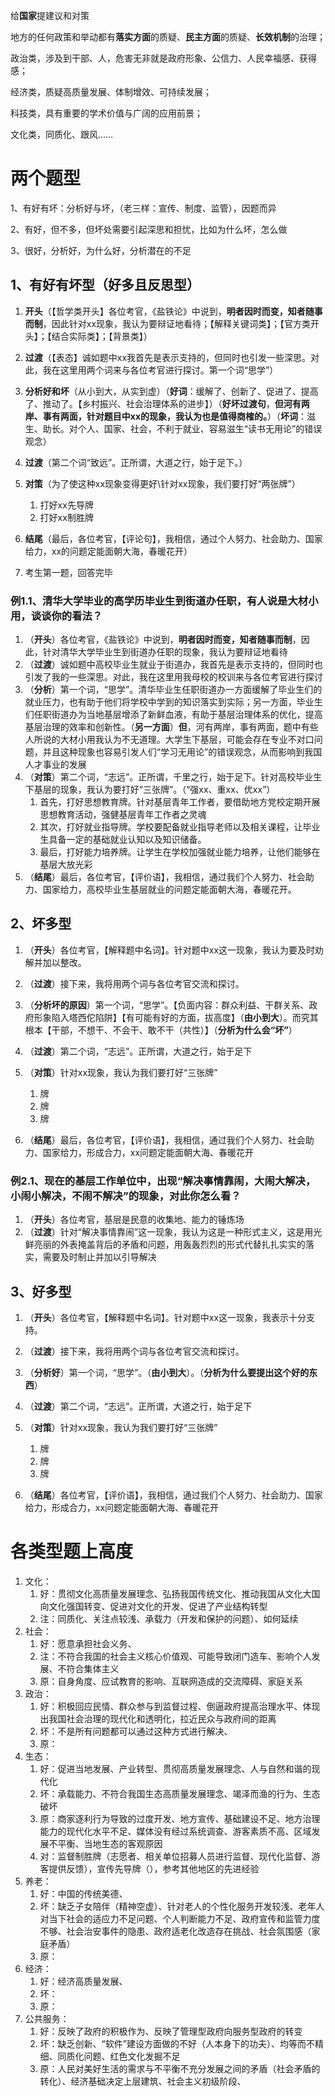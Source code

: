 给**国家**提建议和对策



地方的任何政策和举动都有**落实方面**的质疑、**民主方面**的质疑、**长效机制**的治理；

政治类，涉及到干部、人，危害无非就是政府形象、公信力、人民幸福感、获得感；

经济类，质疑高质量发展、体制增效、可持续发展；

科技类，具有重要的学术价值与广阔的应用前景；

文化类，同质化、跟风……



# 两个题型

1、有好有坏：分析好与坏，（老三样：宣传、制度、监管），因题而异

2、有好，但不多，但坏处需要引起深思和担忧，比如为什么坏，怎么做

3、很好，分析好，为什么好，分析潜在的不足

## 1、有好有坏型（好多且反思型）

1. **开头**（【哲学类开头】各位考官，《盐铁论》中说到，**明者因时而变，知者随事而制**，因此针对xx现象，我认为要辩证地看待；【解释关键词类】；【官方类开头】；【结合实际类】；【背景类】）
2. **过渡**（【表态】诚如题中xx我首先是表示支持的，但同时也引发一些深思。对此，我在这里用两个词来与各位考官进行探讨。第一个词“思学”）
3. **分析好和坏**（从小到大，从实到虚）（**好词**：缓解了、创新了、促进了、提高了、推动了。【乡村振兴、社会治理体系的进步】）（**好坏过渡句**，**但河有两岸、事有两面，针对题目中xx的现象，我认为也是值得商榷的。**）（**坏词**：滋生、助长。对个人、国家、社会，不利于就业、容易滋生“读书无用论”的错误观念）
4. **过渡**（第二个词“致远”。正所谓，大道之行，始于足下。）
5. **对策**（为了使这种xx现象变得更好\针对xx现象，我们要打好“两张牌”）
   1. 打好xx先导牌
   2. 打好xx制胜牌

6. **结尾**（最后，各位考官，【评论句】，我相信，通过个人努力、社会助力、国家给力，xx的问题定能面朝大海，春暖花开）
7. 考生第一题，回答完毕

### 例1.1、清华大学毕业的高学历毕业生到街道办任职，有人说是大材小用，谈谈你的看法？

1. （**开头**）各位考官，《盐铁论》中说到，**明者因时而变，知者随事而制**，因此，针对清华大学毕业生到街道办任职的现象，我认为要辩证地看待
2. （**过渡**）诚如题中高校毕业生就业于街道办，我首先是表示支持的，但同时也引发了我的一些深思。对此，我在这里用我母校的校训来与各位考官进行探讨
3. （**分析**）第一个词，“思学”。清华毕业生任职街道办一方面缓解了毕业生们的就业压力，也有助于他们将学校中学到的知识落实到实际；另一方面，毕业生们任职街道办为当地基层增添了新鲜血液，有助于基层治理体系的优化，提高基层治理的效率和创新性。（**另一方面**）**但**，河有两岸，事有两面，题中有些人所说的大材小用我认为不无道理。大学生下基层，可能会存在专业不对口问题，并且这种现象也容易引发人们“学习无用论”的错误观念，从而影响到我国人才事业的发展
4. （**对策**）第二个词，“志远”。正所谓，千里之行，始于足下。针对高校毕业生下基层的现象，我认为要打好“三张牌”。（“强xx、重xx、优xx”）
   1. 首先，打好思想教育牌。针对基层青年工作者，要借助地方党校定期开展思想教育活动，强健基层青年工作者之灵魂
   2. 其次，打好就业指导牌。学校要配备就业指导老师以及相关课程，让毕业生具备一定的基础就业认知以及知识储备。
   3. 最后，打好能力培养牌。让学生在学校加强就业能力培养，让他们能够在基层大放光彩
5. （**结尾**）最后，各位考官，【评价语】，我相信，通过我们个人努力、社会助力、国家给力，高校毕业生基层就业的问题定能面朝大海，春暖花开。

## 2、坏多型

1. （**开头**）各位考官，【解释题中名词】。针对题中xx这一现象，我认为要及时劝解并加以整改。
2. （**过渡**）接下来，我将用两个词与各位考官交流和探讨。
3. （**分析坏的原因**）第一个词，“思学”。【负面内容：群众利益、干群关系、政府形象陷入塔西佗陷阱】【有可能有好的方面，拔高度】（**由小到大**）。而究其根本【干部，不想干、不会干、敢不干（共性）】（**分析为什么会“坏”**）
4. （**过渡**）第二个词，“志远”。正所谓，大道之行，始于足下
5. （**对策**）针对xx现象，我认为我们要打好“三张牌”
   1. 牌
   2. 牌
   3. 牌

6. （**结尾**）最后，各位考官，【评价语】，我相信，通过我们个人努力、社会助力、国家给力，形成合力，xx问题定能面朝大海、春暖花开



### 例2.1、现在的基层工作单位中，出现“解决事情靠闹，大闹大解决，小闹小解决，不闹不解决”的现象，对此你怎么看？

1. （**开头**）各位考官，基层是民意的收集地、能力的锤炼场
2. （**过渡**）针对“解决事情靠闹”这一现象，我认为这是一种形式主义，这是用光鲜亮丽的外表掩盖背后的矛盾和问题，用轰轰烈烈的形式代替扎扎实实的落实，需要及时制止并加以引导解决

## 3、好多型

1. （**开头**）各位考官，【解释题中名词】。针对题中xx这一现象，我表示十分支持。
2. （**过渡**）接下来，我将用两个词与各位考官交流和探讨。
3. （**分析好**）第一个词，“思学”。（**由小到大**）。（**分析为什么要提出这个好的东西**）
4. （**过渡**）第二个词，“志远”。正所谓，大道之行，始于足下
5. （**对策**）针对xx现象，我认为我们要打好“三张牌”
   1. 牌
   2. 牌
   3. 牌

6. （**结尾**）各位考官，【评价语】，我相信，通过我们个人努力、社会助力、国家给力，形成合力，xx问题定能面朝大海、春暖花开



# 各类型题上高度

1. 文化：
   1. 好：贯彻文化高质量发展理念、弘扬我国传统文化、推动我国从文化大国向文化强国转变、促进对文化的开发、促进了产业结构转型
   2. 注：同质化、关注点较浅、承载力（开发和保护的问题）、如何延续
2. 社会：
   1. 好：愿意承担社会义务、
   2. 注：不符合我国的社会主义核心价值观、可能导致闭门造车、影响个人发展、不符合集体主义
   3. 原：自身角度、应试教育的影响、互联网造成的交流障碍、家庭关系
3. 政治：
   1. 好：积极回应民情、群众参与到监督过程、倒逼政府提高治理水平、体现出我国社会治理的现代化和透明化，拉近民众与政府间的距离
   2. 坏：不是所有问题都可以通过这种方式进行解决、
   3. 原：
4. 生态：
   1. 好：促进当地发展、产业转型、贯彻高质量发展理念、人与自然和谐的现代化
   2. 坏：承载能力、不符合我国生态高质量发展理念、竭泽而渔的行为、生态破坏
   3. 原：商家逐利行为导致的过度开发、地方宣传、基础建设不足、地方治理能力的现代化水平不足、媒体没有经过系统调查、游客素质不高、区域发展不平衡、当地生态的客观原因
   4. 对：监督制胜牌（志愿者、相关单位招募人员进行监督、现代化监督、游客提供反馈），宣传先导牌（），参考其他地区的先进经验
5. 养老：
   1. 好：中国的传统美德、
   2. 坏：缺乏子女陪伴（精神空虚）、针对老人的个性化服务开发较浅、老年人对当下社会的适应力不足问题、个人判断能力不足、政府宣传和监管力度不够、社会治安事件的隐患、政府适老化改造存在挑战、社会氛围感（家庭矛盾）
   3. 原：
6. 经济：
   1. 好：经济高质量发展、
   2. 坏：
   3. 原：
7. 公共服务：
   1. 好：反映了政府的积极作为、反映了管理型政府向服务型政府的转变
   2. 坏：缺乏创新、“软件”建设方面做的不好（人本身下的功夫）、均等而不精细、同质化问题、红色文化发掘不足
   3. 原：人民对美好生活的需求与不平衡不充分发展之间的矛盾（社会矛盾的转化）、经济基础决定上层建筑、社会主义初级阶段、













